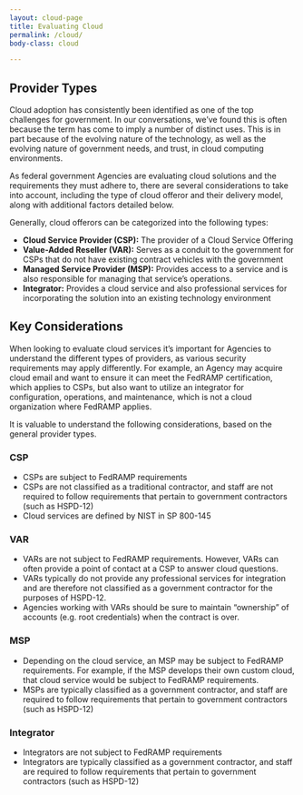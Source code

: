 ```yaml
---
layout: cloud-page
title: Evaluating Cloud
permalink: /cloud/
body-class: cloud

---
```

<div class="text-container">
<h2>Provider Types</h2>
<p>Cloud adoption has consistently been identified as one of the top challenges for government. In our conversations, we’ve found this is often because the term has come to imply a number of distinct uses. This is in part because of the evolving nature of the technology, as well as the evolving nature of government needs, and trust, in cloud computing environments.</p>

<p>As federal government Agencies are evaluating cloud solutions and the requirements they must adhere to, there are several considerations to take into account, including the type of cloud offeror and their delivery model, along with additional factors detailed below.</p>

<p>Generally, cloud offerors can be categorized into the following types:</p>
<ul>
<li><strong>Cloud Service Provider (CSP):</strong> The provider of a Cloud Service Offering</li>
<li><strong>Value-Added Reseller (VAR):</strong> Serves as a conduit to the government for CSPs that do not have existing contract vehicles with the government</li>
<li><strong>Managed Service Provider (MSP):</strong> Provides access to a service and is also responsible for managing that service’s operations.</li>
<li><strong>Integrator:</strong> Provides a cloud service and also professional services for incorporating the solution into an existing technology environment</li>
</ul>
<h2>Key Considerations</h2>
<p>When looking to evaluate cloud services it’s important for Agencies to understand the different types of providers, as various security requirements may apply differently. For example, an Agency may acquire cloud email and want to ensure it can meet the FedRAMP certification, which applies to CSPs, but also want to utilize an integrator for configuration, operations, and maintenance, which is not a cloud organization where FedRAMP applies.</p>

<p>It is valuable to understand the following considerations, based on the general provider types.</p>
<h3>CSP</h3>
<ul>
<li>CSPs are subject to FedRAMP requirements</li>
<li>CSPs are not classified as a traditional contractor, and staff are not required to follow requirements that pertain to government contractors (such as HSPD-12)</li>
<li>Cloud services are defined by NIST in SP 800-145</li>
</ul>
<h3>VAR</h3>
<ul>
<li>VARs are not subject to FedRAMP requirements. However, VARs can often provide a point of contact at a CSP to answer cloud questions.</li>
<li>VARs typically do not provide any professional services for integration and are therefore not classified as a government contractor for the purposes of HSPD-12.</li>
<li>Agencies working with VARs should be sure to maintain “ownership” of accounts (e.g. root credentials) when the contract is over.</li>
</ul>
<h3>MSP</h3>
<ul>
<li>Depending on the cloud service, an MSP may be subject to FedRAMP requirements. For example, if the MSP develops their own custom cloud, that cloud service would be subject to FedRAMP requirements.</li>
<li>MSPs are typically classified as a government contractor, and staff are required to follow requirements that pertain to government contractors (such as HSPD-12)</li>
</ul>
<h3>Integrator</h3>
<ul>
<li>Integrators are not subject to FedRAMP requirements</li>
<li>Integrators are typically classified as a government contractor, and staff are required to follow requirements that pertain to government contractors (such as HSPD-12)</li>
</ul>
</div>
